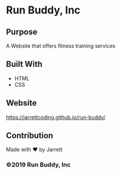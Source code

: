# Run Buddy, Inc

## Purpose
A Website that offers fitness training services

## Built With
* HTML
* CSS

## Website
https://jarrettcoding.github.io/run-buddy/

## Contribution
Made with ❤️ by Jarrett

### ©️2019 Run Buddy, Inc
